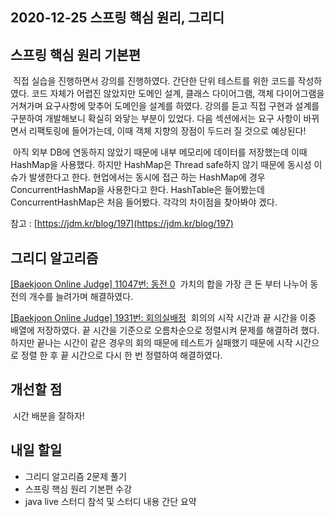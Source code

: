 ## 2020-12-25 스프링 핵심 원리, 그리디

## 스프링 핵심 원리 기본편
&nbsp;직접 실습을 진행하면서 강의를 진행하였다. 간단한 단위 테스트를 위한 코드를 작성하였다. 코드 자체가 어렵진 않았지만 도메인 설계, 클래스 다이어그램, 객체 다이어그램을 거쳐가며 요구사항에 맞추어 도메인을 설계를 하였다. 강의를 듣고 직접 구현과 설계를 구분하여 개발해보니 확실히 와닿는 부분이 있었다. 다음  섹션에서는 요구 사항이 바뀌면서 리팩토링에 들어가는데, 이때 객체 지향의 장점이 두드러 질 것으로 예상된다!

&nbsp;아직 외부 DB에 연동하지 않았기 때문에 내부 메모리에 데이터를 저장했는데 이때 HashMap을 사용했다. 하지만 HashMap은 Thread safe하지 않기 때문에 동시성 이슈가 발생한다고 한다. 현업에서는 동시에 접근 하는 HashMap에 경우 ConcurrentHashMap을 사용한다고 한다. HashTable은 들어봤는데 ConcurrentHashMap은 처음 들어봤다. 각각의 차이점을 찾아봐야 겠다.

참고 : [https://jdm.kr/blog/197](https://jdm.kr/blog/197)

## 그리디 알고리즘

[[Baekjoon Online Judge] 11047번: 동전 0](https://hyeonic.tistory.com/14)
&nbsp;가치의 합을 가장 큰 돈 부터 나누어 동전의 개수를 늘려가며 해결하였다. 

[[Baekjoon Online Judge] 1931번: 회의실배정](https://hyeonic.tistory.com/15)
&nbsp;회의의 시작 시간과 끝 시간을 이중 배열에 저장하였다. 끝 시간을 기준으로 오름차순으로 정렬시켜 문제를 해결하려 했다. 하지만 끝나는 시간이 같은 경우의 회의 때문에 테스트가 실패했기 때문에 시작 시간으로 정렬 한 후 끝 시간으로 다시 한 번 정렬하여 해결하였다.

## 개선할 점
&nbsp;시간 배분을 잘하자!

## 내일 할일
 - 그리디 알고리즘 2문제 풀기
 - 스프링 핵심 원리 기본편 수강
 - java live 스터디 참석 및 스터디 내용 간단 요약
 